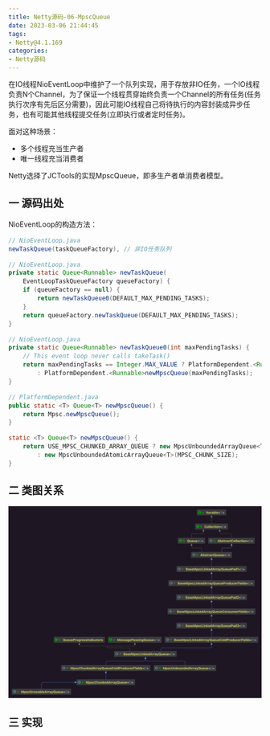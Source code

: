 ```yaml
---
title: Netty源码-06-MpscQueue
date: 2023-03-06 21:44:45
tags:
- Netty@4.1.169
categories:
- Netty源码
---
```


在IO线程NioEventLoop中维护了一个队列实现，用于存放非IO任务，一个IO线程负责N个Channel，为了保证一个线程贯穿始终负责一个Channel的所有任务(任务执行次序有先后区分需要)，因此可能IO线程自己将待执行的内容封装成异步任务，也有可能其他线程提交任务(立即执行或者定时任务)。

面对这种场景：

* 多个线程充当生产者
* 唯一线程充当消费者

Netty选择了JCTools的实现MpscQueue，即多生产者单消费者模型。

## 一 源码出处

NioEventLoop的构造方法：

```java
// NioEventLoop.java
newTaskQueue(taskQueueFactory), // 非IO任务队列
```



```java
// NioEventLoop.java
private static Queue<Runnable> newTaskQueue(
    EventLoopTaskQueueFactory queueFactory) {
    if (queueFactory == null) {
        return newTaskQueue0(DEFAULT_MAX_PENDING_TASKS);
    }
    return queueFactory.newTaskQueue(DEFAULT_MAX_PENDING_TASKS);
}
```



```java
// NioEventLoop.java
private static Queue<Runnable> newTaskQueue0(int maxPendingTasks) {
    // This event loop never calls takeTask()
    return maxPendingTasks == Integer.MAX_VALUE ? PlatformDependent.<Runnable>newMpscQueue()
        : PlatformDependent.<Runnable>newMpscQueue(maxPendingTasks);
}
```



```java
// PlatformDependent.java
public static <T> Queue<T> newMpscQueue() {
    return Mpsc.newMpscQueue();
}
```



```java
static <T> Queue<T> newMpscQueue() {
    return USE_MPSC_CHUNKED_ARRAY_QUEUE ? new MpscUnboundedArrayQueue<T>(MPSC_CHUNK_SIZE)
        : new MpscUnboundedAtomicArrayQueue<T>(MPSC_CHUNK_SIZE);
}
```

## 二 类图关系

![](Netty源码-06-MpscQueue/202211141344171.png)



## 三 实现
